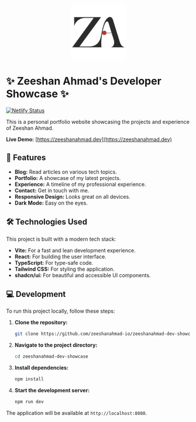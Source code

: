<p align="center">
  <img src="src/assets/logo.png" alt="Zeeshan Ahmad's Logo" width="150">
</p>

# ✨ Zeeshan Ahmad's Developer Showcase ✨

[![Netlify Status](https://api.netlify.com/api/v1/badges/78980a9f-b7f0-492f-8c89-7e079e613ae8/deploy-status)](https://app.netlify.com/projects/zeeshanahmaddev/deploys)

This is a personal portfolio website showcasing the projects and experience of Zeeshan Ahmad.

**Live Demo:** [https://zeeshanahmad.dev](https://zeeshanahmad.dev)

## 🚀 Features

*   **Blog:** Read articles on various tech topics.
*   **Portfolio:** A showcase of my latest projects.
*   **Experience:** A timeline of my professional experience.
*   **Contact:** Get in touch with me.
*   **Responsive Design:** Looks great on all devices.
*   **Dark Mode:** Easy on the eyes.

## 🛠️ Technologies Used

This project is built with a modern tech stack:

-   **Vite:** For a fast and lean development experience.
-   **React:** For building the user interface.
-   **TypeScript:** For type-safe code.
-   **Tailwind CSS:** For styling the application.
-   **shadcn/ui:** For beautiful and accessible UI components.

## 💻 Development

To run this project locally, follow these steps:

1.  **Clone the repository:**
    ```sh
    git clone https://github.com/zeeshanahmad-io/zeeshanahmad-dev-showcase.git
    ```
2.  **Navigate to the project directory:**
    ```sh
    cd zeeshanahmad-dev-showcase
    ```
3.  **Install dependencies:**
    ```sh
    npm install
    ```
4.  **Start the development server:**
    ```sh
    npm run dev
    ```

The application will be available at `http://localhost:8080`.